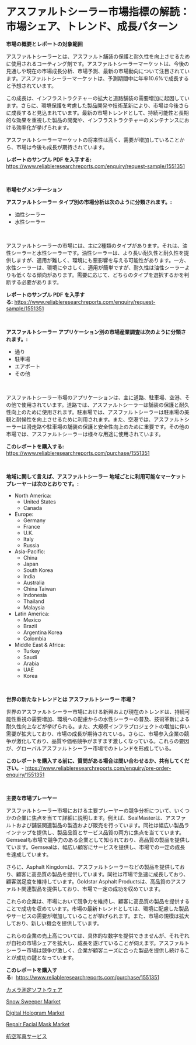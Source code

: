<p><h1>アスファルトシーラー市場指標の解読：市場シェア、トレンド、成長パターン</h1></p><p><strong>市場の概要とレポートの対象範囲</strong></p>
<p><p>アスファルトシーラーとは、アスファルト舗装の保護と耐久性を向上させるために使用されるコーティング剤です。アスファルトシーラーマーケットは、今後の見通しや現在の市場成長分析、市場予測、最新の市場動向について注目されています。アスファルトシーラーマーケットは、予測期間中に年率10.6%で成長すると予想されています。</p><p>この成長は、インフラストラクチャーの拡大と道路舗装の需要増加に起因しています。さらに、環境保護を考慮した製品開発や技術革新により、市場は今後さらに成長すると見込まれています。最新の市場トレンドとして、持続可能性と長期的な効果を重視した製品の開発や、インフラストラクチャーのメンテナンスにおける効率化が挙げられます。</p><p>アスファルトシーラーマーケットの将来性は高く、需要が増加していることから、市場は今後も成長が期待されています。</p></p>
<p><strong>レポートのサンプル PDF を入手する:</strong> <a href="https://www.reliableresearchreports.com/enquiry/request-sample/1551351">https://www.reliableresearchreports.com/enquiry/request-sample/1551351</a></p>
<p>&nbsp;</p>
<p><strong>市場セグメンテーション</strong></p>
<p><strong>アスファルトシーラー タイプ別の市場分析は次のように分類されます。:</strong></p>
<p><ul><li>油性シーラー</li><li>水性シーラー</li></ul></p>
<p>&nbsp;</p>
<p><p>アスファルトシーラーの市場には、主に2種類のタイプがあります。それは、油性シーラーと水性シーラーです。油性シーラーは、より長い耐久性と耐久性を提供しますが、適用が難しく、環境にも悪影響を与える可能性があります。一方、水性シーラーは、環境にやさしく、適用が簡単ですが、耐久性は油性シーラーよりも低くなる傾向があります。需要に応じて、どちらのタイプを選択するかを判断する必要があります。</p></p>
<p><strong>レポートのサンプル PDF を入手する:</strong>&nbsp;<a href="https://www.reliableresearchreports.com/enquiry/request-sample/1551351">https://www.reliableresearchreports.com/enquiry/request-sample/1551351</a></p>
<p>&nbsp;</p>
<p><strong> アスファルトシーラー アプリケーション別の市場産業調査は次のように分類されます。:</strong></p>
<p><ul><li>通り</li><li>駐車場</li><li>エアポート</li><li>その他</li></ul></p>
<p>&nbsp;</p>
<p><p>アスファルトシーラー市場のアプリケーションは、主に道路、駐車場、空港、その他で使用されています。道路では、アスファルトシーラーは舗装の保護と耐久性向上のために使用されます。駐車場では、アスファルトシーラーは駐車場の美観と耐候性を向上させるために利用されます。また、空港では、アスファルトシーラーは滑走路や駐車場の舗装の保護と安全性向上のために重要です。その他の市場では、アスファルトシーラーは様々な用途に使用されています。</p></p>
<p><strong>このレポートを購入する:</strong>&nbsp; <a href="https://www.reliableresearchreports.com/purchase/1551351">https://www.reliableresearchreports.com/purchase/1551351</a></p>
<p>&nbsp;</p>
<p><strong>地域に関して言えば、アスファルトシーラー 地域ごとに利用可能なマーケットプレーヤーは次のとおりです。:</strong></p>
<p><ul>
    <li>
        North America:
        <ul>
            <li>United States</li>
            <li>Canada</li>
        </ul>
    </li>
    <li>
        Europe:
        <ul>
            <li>Germany</li>
            <li>France</li>
            <li>U.K.</li>
            <li>Italy</li>
            <li>Russia</li>
        </ul>
    </li>
    <li>
        Asia-Pacific:
        <ul>
            <li>China</li>
            <li>Japan</li>
            <li>South Korea</li>
            <li>India</li>
            <li>Australia</li>
            <li>China Taiwan</li>
            <li>Indonesia</li>
            <li>Thailand</li>
            <li>Malaysia</li>
        </ul>
    </li>
    <li>
        Latin America:
        <ul>
            <li>Mexico</li>
            <li>Brazil</li>
            <li>Argentina Korea</li>
            <li>Colombia</li>
        </ul>
    </li>
    <li>
        Middle East & Africa:
        <ul>
            <li>Turkey</li>
            <li>Saudi</li>
            <li>Arabia</li>
            <li>UAE</li>
            <li>Korea</li>
        </ul>
    </li>
    </ul></p>
<p>&nbsp;</p>
<p><strong>世界の新たなトレンドとは アスファルトシーラー 市場？</strong></p>
<p><p>世界のアスファルトシーラー市場における新興および現在のトレンドは、持続可能性重視の需要増加、環境への配慮からの水性シーラーの普及、技術革新による耐久性向上などが挙げられる。また、大規模インフラプロジェクトの増加に伴い需要が拡大しており、市場の成長が期待されている。さらに、市場参入企業の競争が激化しており、品質や価格競争がますます激しくなっている。これらの要因が、グローバルアスファルトシーラー市場でのトレンドを形成している。</p></p>
<p><strong>このレポートを購入する前に、質問がある場合は問い合わせるか、共有してください。</strong>- <a href="https://www.reliableresearchreports.com/enquiry/pre-order-enquiry/1551351">https://www.reliableresearchreports.com/enquiry/pre-order-enquiry/1551351</a></p>
<p>&nbsp;</p>
<p><strong>主要な市場プレーヤー</strong></p>
<p><p>アスファルトシーラー市場における主要プレーヤーの競争分析について、いくつかの企業に焦点を当てて詳細に説明します。例えば、SealMasterは、アスファルトおよび舗装関連製品の製造および販売を行っています。同社は幅広い製品ラインナップを提供し、製品品質とサービス品質の両方に焦点を当てています。Gemsealも市場で競争力のある企業として知られており、高品質の製品を提供しています。Gemsealは、幅広い顧客にサービスを提供し、市場での一定の成長を達成しています。</p><p>さらに、Asphalt Kingdomは、アスファルトシーラーなどの製品を提供しており、顧客に高品質の製品を提供しています。同社は市場で急速に成長しており、顧客満足度を維持しています。Goldstar Asphalt Productsは、高品質のアスファルト関連製品を提供しており、市場で一定の成功を収めています。</p><p>これらの企業は、市場において競争力を維持し、顧客に高品質の製品を提供することで成功を収めています。市場の最新トレンドとしては、環境に配慮した製品やサービスの需要が増加していることが挙げられます。また、市場の規模は拡大しており、新しい機会を提供しています。</p><p>これらの企業の売上高については、具体的な数字を提供できませんが、それぞれが自社の市場シェアを拡大し、成長を遂げていることが伺えます。アスファルトシーラー市場は競争が激しく、企業が顧客ニーズに合った製品を提供し続けることが成功の鍵となっています。</p></p>
<p><strong>このレポートを購入する:</strong>&nbsp;&nbsp;<a href="https://www.reliableresearchreports.com/purchase/1551351">https://www.reliableresearchreports.com/purchase/1551351</a></p>
<p><p><a href="https://github.com/bevdtkn4419963/Market-Research-Report-List-1/blob/main/53893467056.md">カメラ測定ソフトウェア</a></p><p><a href="https://view.publitas.com/reportprime-1/snow-sweeper-market-research-report-unlocks-analysis-on-the-market-financial-status-market-size-and-market-revenue-upto-2031/">Snow Sweeper Market</a></p><p><a href="https://issuu.com/reportprime-2/docs/digital-hologram-market-size-2030.pptx">Digital Hologram Market</a></p><p><a href="https://github.com/timeliteaut/Market-Research-Report-List-1/blob/main/repair-facial-mask-market.md">Repair Facial Mask Market</a></p><p><a href="https://github.com/MosesSpinka1914/Market-Research-Report-List-1/blob/main/42566617057.md">航空写真サービス</a></p></p>